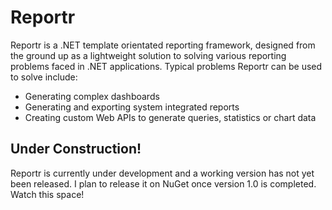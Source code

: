 # Reportr
Reportr is a .NET template orientated reporting framework, designed from the ground up as a lightweight solution to solving various reporting problems faced in .NET applications. Typical problems Reportr can be used to solve include:

- Generating complex dashboards
- Generating and exporting system integrated reports
- Creating custom Web APIs to generate queries, statistics or chart data

## Under Construction!
Reportr is currently under development and a working version has not yet been released. I plan to release it on NuGet once version 1.0 is completed. Watch this space!
